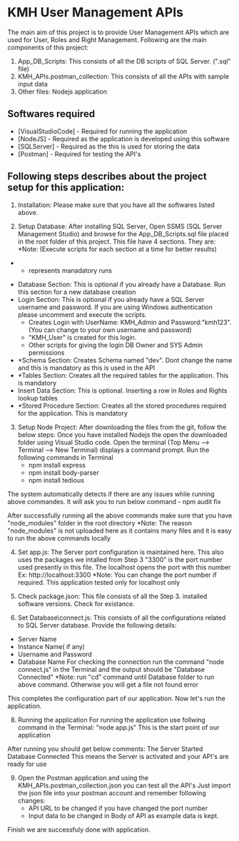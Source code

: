 # KMH User Management APIs

The main aim of this project is to provide User Management APIs which are used for User, Roles and Right Management. Following are the main components of this project:
1. App_DB_Scripts: This consists of all the DB scripts of SQL Server. (".sql" file)
2. KMH_APIs.postman_collection: This consists of all the APIs with sample input data
3. Other files: Nodejs application

## Softwares required
- [VisualStudioCode] - Required for running the application
- [NodeJS] - Required as the application is developed using this software
- [SQLServer] - Required as the this is used for storing the data
- [Postman] - Required for testing the API's

## Following steps describes about the project setup for this application:
1. Installation:
Please make sure that you have all the softwares listed above.

2. Setup Database:
After installing SQL Server, Open SSMS (SQL Server Management Studio) and browse for the App_DB_Scripts.sql file placed in the root folder of this project. This file have 4 sections. They are:
*Note: (Execute scripts for each section at a time for better results)
* - represents manadatory runs

- Database Section: This is optional if you already have a Database. Run this section for a new database creation
- Login Section: This is optional if you already have a SQL Server username and password. If you are using Windows authentication please uncomment and execute the scripts.
    - Creates Login with UserName: KMH_Admin and Password:"kmh123". (You can change to your own username and password)
    - "KMH_User" is created for this login.
    - Other scripts for giving the login DB Owner and SYS Admin permissions
- *Schema Section: Creates Schema named "dev". Dont change the name and this is mandatory as this is used in the API
- *Tables Section: Creates all the required tables for the application. This is mandatory
- Insert Data Section: This is optional. Inserting a row in Roles and Rights lookup tables
- *Stored Procedure Section: Creates all the stored procedures required for the application. This is mandatory

3. Setup Node Project:
After downloading the files from the git, follow the below steps:
Once you have installed Nodejs the open the downloaded folder using Visual Studio code. 
Open the terminal (Top Menu --> Terminal --> New Terminal) displays a command prompt. Run the following commands in Terminal
    - npm install express
    - npm install body-parser
    - npm install tedious
    
The system automatically detects if there are any issues while running above commandes. It will ask you to run below command
    - npm audit fix
    
After successfully running all the above commands make sure that you have "node_modules" folder in the root directory
*Note: The reason "node_modules" is not uploaded here as it contains many files and it is easy to run the above commands locally

4. Set app.js: The Server port configuration is maintained here. This also uses the packages we intalled from Step 3
"3300" is the port number used presently in this file. The localhost opens the port with this number Ex: http://localhost:3300
*Note: You can change the port number if required. This application tested only for localhost only

5. Check package.json: This file consists of all the Step 3. installed software versions. Check for existance.

7. Set Database\connect.js: This consists of all the configurations related to SQL Server database. Provide the following details:
- Server Name
- Instance Name( if any)
- Username and Password
- Database Name
For checking the connection run the command "node connect.js" in the Terminal and the output should be "Database Connected"
*Note: run "cd" command until Database folder to run above command. Otherwise you will get a file not found error

This completes the configuration part of our application. Now let's run the application.

8. Running the application
For running the application use follwing command in the Terminal:
    "node app.js"
This is the start point of our application

After running you should get below comments:
The Server Started
Database Connected
This means the Server is activated and your API's are ready for use

9. Open the Postman application and using the KMH_APIs.postman_collection.json you can test all the API's
Just import the json file into your postman account and remember following changes:
    - API URL to be changed if you have changed the port number
    - Input data to be changed in Body of API as example data is kept.
    
Finish we are successfuly done with application.
